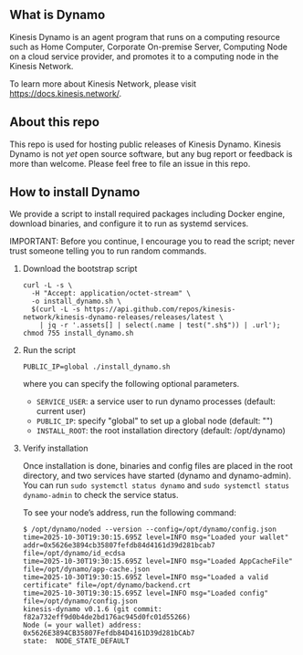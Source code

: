 ## What is Dynamo

Kinesis Dynamo is an agent program that runs on a computing resource such as Home Computer, Corporate On-premise Server, Computing Node on a cloud service provider, and promotes it to a computing node in the Kinesis Network.

To learn more about Kinesis Network, please visit https://docs.kinesis.network/.

## About this repo

This repo is used for hosting public releases of Kinesis Dynamo.  Kinesis Dynamo is not *yet* open source software, but any bug report or feedback is more than welcome.  Please feel free to file an issue in this repo.

## How to install Dynamo

We provide a script to install required packages including Docker engine, download binaries,
and configure it to run as systemd services.

IMPORTANT: Before you continue, I encourage you to read the script; never trust someone
telling you to run random commands.

1. Download the bootstrap script

   ```shell
   curl -L -s \
     -H "Accept: application/octet-stream" \
     -o install_dynamo.sh \
     $(curl -L -s https://api.github.com/repos/kinesis-network/kinesis-dynamo-releases/releases/latest \
       | jq -r '.assets[] | select(.name | test(".sh$")) | .url'); chmod 755 install_dynamo.sh
   ```

2. Run the script

   ```shell
   PUBLIC_IP=global ./install_dynamo.sh
   ```

   where you can specify the following optional parameters.

   - `SERVICE_USER`: a service user to run dynamo processes (default: current user)
   - `PUBLIC_IP`: specify "global" to set up a global node (default: "")
   - `INSTALL_ROOT`: the root installation directory (default: /opt/dynamo)

3. Verify installation

   Once installation is done, binaries and config files are placed in the root directory, and two services have started (dynamo and dynamo-admin).
   You can run `sudo systemctl status dynamo` and `sudo systemctl status dynamo-admin` to check the service status.

   To see your node’s address, run the following command:

   ```
   $ /opt/dynamo/noded --version --config=/opt/dynamo/config.json
   time=2025-10-30T19:30:15.695Z level=INFO msg="Loaded your wallet" addr=0x5626e3894cb35807fefdb84d4161d39d281bcab7 file=/opt/dynamo/id_ecdsa
   time=2025-10-30T19:30:15.695Z level=INFO msg="Loaded AppCacheFile" file=/opt/dynamo/app-cache.json
   time=2025-10-30T19:30:15.695Z level=INFO msg="Loaded a valid certificate" file=/opt/dynamo/backend.crt
   time=2025-10-30T19:30:15.695Z level=INFO msg="Loaded config" file=/opt/dynamo/config.json
   kinesis-dynamo v0.1.6 (git commit: f82a732eff9d0b4de2bd176ac945d0fc01d55266)
   Node (= your wallet) address: 0x5626E3894CB35807Fefdb84D4161D39d281bCAb7
   state:  NODE_STATE_DEFAULT
   ```
